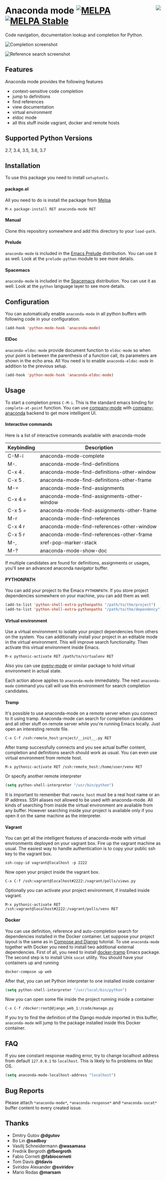 # <img align="right" src="static/logo.png"> Anaconda mode [![MELPA](https://melpa.org/packages/anaconda-mode-badge.svg)](https://melpa.org/#/anaconda-mode) [![MELPA Stable](https://stable.melpa.org/packages/anaconda-mode-badge.svg)](https://stable.melpa.org/#/anaconda-mode)

Code navigation, documentation lookup and completion for Python.

![Completion screenshot](static/completion.png)

![Reference search screenshot](static/reference.png)

## Features

Anaconda mode provides the following features

* context-sensitive code completion
* jump to definitions
* find references
* view documentation
* virtual environment
* eldoc mode
* all this stuff inside vagrant, docker and remote hosts

## Supported Python Versions

2.7, 3.4, 3.5, 3.6, 3.7

## Installation

To use this package you need to install `setuptools`.

#### package.el

All you need to do is install the package from
[Melpa](https://melpa.org/)

    M-x package-install RET anaconda-mode RET

#### Manual

Clone this repository somewhere and add this directory to your
`load-path`.

#### Prelude

`anaconda-mode` is included in the [Emacs
Prelude](https://github.com/bbatsov/prelude) distribution.  You can
use it as well.  Look at the `prelude-python` module to see more
details.

#### Spacemacs

`anaconda-mode` is included in the
[Spacemacs](https://github.com/syl20bnr/spacemacs) distribution.  You
can use it as well.  Look at the `python` language layer to see more
details.

## Configuration

You can automatically enable `anaconda-mode` in all python buffers
with following code in your configuration:

```lisp
(add-hook 'python-mode-hook 'anaconda-mode)
```

#### ElDoc

`anaconda-eldoc-mode` provide document function to `eldoc-mode` so
when your point is between the parenthesis of a function call, its
parameters are shown in the echo area. All You need is to enable
`anaconda-eldoc-mode` in addition to the previous setup.

```lisp
(add-hook 'python-mode-hook 'anaconda-eldoc-mode)
```

## Usage

To start a completion press `C-M-i`.  This is the standard emacs
binding for `complete-at-point` function.  You can use
[company-mode](http://company-mode.github.io/) with
[company-anaconda](https://github.com/proofit404/company-anaconda)
backend to get more intelligent UI.

#### Interactive commands

Here is a list of interactive commands available with anaconda-mode

|Keybinding  | Description                                 |
|------------|---------------------------------------------|
| C-M-i      | anaconda-mode-complete                      |
| M-.        | anaconda-mode-find-definitions              |
| C-x 4 .    | anaconda-mode-find-definitions-other-window |
| C-x 5 .    | anaconda-mode-find-definitions-other-frame  |
| M-=        | anaconda-mode-find-assignments              |
| C-x 4 =    | anaconda-mode-find-assignments-other-window |
| C-x 5 =    | anaconda-mode-find-assignments-other-frame  |
| M-r        | anaconda-mode-find-references               |
| C-x 4 r    | anaconda-mode-find-references-other-window  |
| C-x 5 r    | anaconda-mode-find-references-other-frame   |
| M-,        | xref-pop-marker-stack                       |
| M-?        | anaconda-mode-show-doc                      |

If multiple candidates are found for definitions, assignments or
usages, you'll see an advanced anaconda navigator buffer.

#### PYTHONPATH

You can add your project to the Emacs `PYTHONPATH`.  If you store
project dependencies somewhere on your machine, you can add them as
well.

```lisp
(add-to-list 'python-shell-extra-pythonpaths "/path/to/the/project")
(add-to-list 'python-shell-extra-pythonpaths "/path/to/the/dependency")
```

#### Virtual environment

Use a virtual environment to isolate your project dependencies from
others on the system.  You can additionally install your project in an
editable mode in the virtual environment.  This will improve search
functionality.  Then activate this virtual environment inside Emacs.

    M-x pythonic-activate RET /path/to/virtualenv RET

Also you can use
[pyenv-mode](https://github.com/proofit404/pyenv-mode) or similar
package to hold virtual environment in actual state.

Each action above applies to `anaconda-mode` immediately.  The next
`anaconda-mode` command you call will use this environment for search
completion candidates.

#### Tramp

It's possible to use anaconda-mode on a remote server when you connect
to it using tramp.  Anaconda-mode can search for completion candidates
and all other stuff on remote server while you're running Emacs
locally.  Just open an interesting remote file.

    C-x C-f /ssh:remote_host:project/__init__.py RET

After tramp successfully connects and you see actual buffer content,
completion and definitions search should work as usual.  You can even
use virtual environment from remote host.

    M-x pythonic-activate RET /ssh:remote_host:/home/user/venv RET

Or specify another remote interpreter

```lisp
(setq python-shell-interpreter "/usr/bin/python")
```

It is important to remember that `remote_host` must be a real host
name or an IP address.  SSH aliases not allowed to be used with
anaconda-mode.  All kinds of searching from inside the virtual
environment are available from any buffer.  However searching inside
your project is available only if you open it on the same machine as
the interpreter.

#### Vagrant

You can get all the intelligent features of anaconda-mode with virtual
environments deployed on your vagrant box. Fire up the vagrant machine
as usual.  The easiest way to handle authentication is to copy your
public ssh key to the vagrant box.

    ssh-copy-id vagrant@localhost -p 2222

Now open your project inside the vagrant box.

    C-x C-f /ssh:vagrant@localhost#2222:/vagrant/polls/views.py

Optionally you can activate your project environment, if installed
inside vagrant.

    M-x pythonic-activate RET /ssh:vagrant@localhost#2222:/vagrant/polls/venv RET

#### Docker

You can use definition, reference and auto-completion search for
dependencies installed in the Docker container.  Let suppose your
project layout is the same as in [Compose and
Django](https://docs.docker.com/compose/django/) tutorial.  To use
`anaconda-mode` together with Docker you need to install two
additional external dependencies.  First of all, you need to install
[docker-tramp](https://github.com/emacs-pe/docker-tramp.el) Emacs
package.  The second step is to install Unix `socat` utility.  You
should have your containers up and running

    docker-compose up web

After that, you can set Python interpreter to one installed inside
container

```lisp
(setq python-shell-interpreter "/usr/local/bin/python")
```

Now you can open some file inside the project running inside a
container

    C-x C-f /docker:root@django_web_1:/code/manage.py

If you try to find the definition of the Django module imported in
this buffer, `anaconda-mode` will jump to the package installed inside
this Docker container.

## FAQ

If you see constant response reading error, try to change localhost
address from default `127.0.0.1` to `localhost`.  This is likely to
fix problems on Mac OS.

```lisp
(setq anaconda-mode-localhost-address "localhost")
```

## Bug Reports

Please attach `*anaconda-mode*`, `*anaconda-response*` and
`*anaconda-socat*` buffer content to every created issue.

## Thanks

* Dmitry Gutov **@dgutov**
* Bo Lin **@sadboy**
* Vasilij Schneidermann **@wasamasa**
* Fredrik Bergroth **@fbergroth**
* Fabio Corneti **@fabiocorneti**
* Tom Davis **@tdavis**
* Sviridov Alexander **@sviridov**
* Mario Rodas **@marsam**
